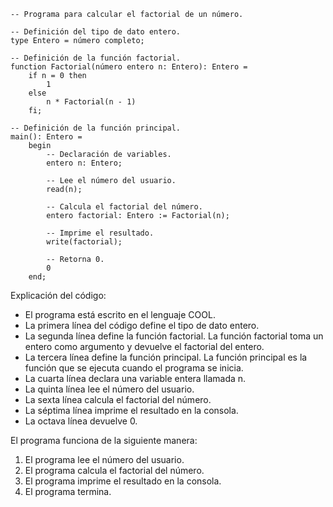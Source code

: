 ```cool
-- Programa para calcular el factorial de un número.

-- Definición del tipo de dato entero.
type Entero = número completo;

-- Definición de la función factorial.
function Factorial(número entero n: Entero): Entero =
    if n = 0 then
        1
    else
        n * Factorial(n - 1)
    fi;

-- Definición de la función principal.
main(): Entero =
    begin
        -- Declaración de variables.
        entero n: Entero;

        -- Lee el número del usuario.
        read(n);

        -- Calcula el factorial del número.
        entero factorial: Entero := Factorial(n);

        -- Imprime el resultado.
        write(factorial);

        -- Retorna 0.
        0
    end;
```

Explicación del código:

* El programa está escrito en el lenguaje COOL.
* La primera línea del código define el tipo de dato entero.
* La segunda línea define la función factorial. La función factorial toma un entero como argumento y devuelve el factorial del entero.
* La tercera línea define la función principal. La función principal es la función que se ejecuta cuando el programa se inicia.
* La cuarta línea declara una variable entera llamada n.
* La quinta línea lee el número del usuario.
* La sexta línea calcula el factorial del número.
* La séptima línea imprime el resultado en la consola.
* La octava línea devuelve 0.

El programa funciona de la siguiente manera:

1. El programa lee el número del usuario.
2. El programa calcula el factorial del número.
3. El programa imprime el resultado en la consola.
4. El programa termina.